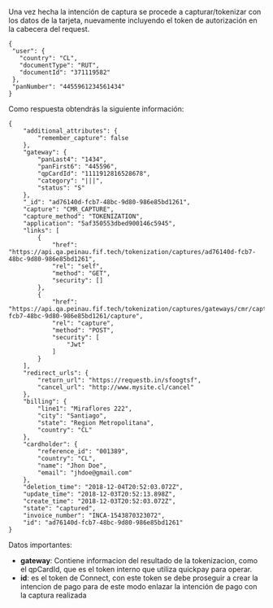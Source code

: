Una vez hecha la intención de captura se procede a capturar/tokenizar con los datos de la tarjeta, nuevamente incluyendo el token de autorización en la cabecera del request.


```
{
 "user": {
   "country": "CL",
   "documentType": "RUT",
   "documentId": "371119582"
 },
 "panNumber": "4455961234561434"
}
```

Como respuesta obtendrás la siguiente información:

```
{
    "additional_attributes": {
        "remember_capture": false
    },
    "gateway": {
        "panLast4": "1434",
        "panFirst6": "445596",
        "qpCardId": "1111912816528678",
        "category": "|||",
        "status": "S"
    },
    "_id": "ad76140d-fcb7-48bc-9d80-986e85bd1261",
    "capture": "CMR_CAPTURE",
    "capture_method": "TOKENIZATION",
    "application": "5af350553dbed900146c5945",
    "links": [
        {
            "href": "https://api.qa.peinau.fif.tech/tokenization/captures/ad76140d-fcb7-48bc-9d80-986e85bd1261",
            "rel": "self",
            "method": "GET",
            "security": []
        },
        {
            "href": "https://api.qa.peinau.fif.tech/tokenization/captures/gateways/cmr/capture/ad76140d-fcb7-48bc-9d80-986e85bd1261/capture",
            "rel": "capture",
            "method": "POST",
            "security": [
                "Jwt"
            ]
        }
    ],
    "redirect_urls": {
        "return_url": "https://requestb.in/sfoogtsf",
        "cancel_url": "http://www.mysite.cl/cancel"
    },
    "billing": {
        "line1": "Miraflores 222",
        "city": "Santiago",
        "state": "Region Metropolitana",
        "country": "CL"
    },
    "cardholder": {
        "reference_id": "001389",
        "country": "CL",
        "name": "Jhon Doe",
        "email": "jhdoe@gmail.com"
    },
    "deletion_time": "2018-12-04T20:52:03.072Z",
    "update_time": "2018-12-03T20:52:13.898Z",
    "create_time": "2018-12-03T20:52:03.072Z",
    "state": "captured",
    "invoice_number": "INCA-1543870323072",
    "id": "ad76140d-fcb7-48bc-9d80-986e85bd1261"
}

```

Datos importantes:

- **gateway**: Contiene informacion del resultado de la tokenizacion, como el qpCardId, que es el token interno que utiliza quickpay para operar.
- **id**: es el token de Connect, con este token se debe proseguir a crear la intencion de pago para de este modo enlazar la intención de pago con la captura realizada
